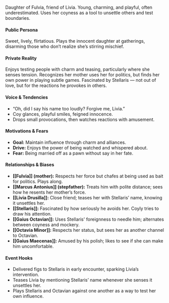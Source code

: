 Daughter of Fulvia, friend of Livia. Young, charming, and playful, often underestimated. Uses her coyness as a tool to unsettle others and test boundaries.

#### Public Persona

Sweet, lively, flirtatious. Plays the innocent daughter at gatherings, disarming those who don’t realize she’s stirring mischief.

#### Private Reality

Enjoys testing people with charm and teasing, particularly where she senses tension. Recognizes her mother uses her for politics, but finds her own power in playing subtle games. Fascinated by Stellaris — not out of love, but for the reactions he provokes in others.

#### Voice & Tendencies

- “Oh, did I say his name too loudly? Forgive me, Livia.”
- Coy glances, playful smiles, feigned innocence.
- Drops small provocations, then watches reactions with amusement.

#### Motivations & Fears

- **Goal:** Maintain influence through charm and alliances.
- **Drive:** Enjoys the power of being watched and whispered about.
- **Fear:** Being married off as a pawn without say in her fate.

#### Relationships & Biases

- **[[Fulvia]] (mother):** Respects her force but chafes at being used as bait for politics. Plays along.
- **[[Marcus Antonius]] (stepfather):** Treats him with polite distance; sees how he resents her mother’s force.
- **[[Livia Drusilla]]:** Close friend; teases her with Stellaris’ name, knowing it unsettles her.
- **[[Stellaris]]:** Fascinated by how seriously he avoids her. Coyly tries to draw his attention.
- **[[Gaius Octavian]]:** Uses Stellaris' foreignness to needle him; alternates between coyness and mockery.
- **[[Octavia Minor]]:** Respects her status, but sees her as another channel to Octavian.
- **[[Gaius Maecenas]]:** Amused by his polish; likes to see if she can make him uncomfortable.

#### Event Hooks

- Delivered figs to Stellaris in early encounter, sparking Livia’s intervention.
- Teases Livia by mentioning Stellaris’ name whenever she senses it unsettles her.
- Plays Stellaris and Octavian against one another as a way to test her own influence.